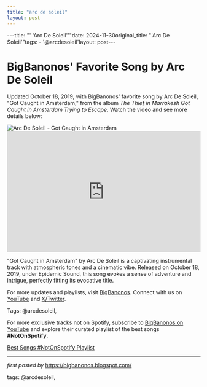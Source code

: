 ```yaml
---
title: "arc de soleil"
layout: post
---
```

---title: "' 'Arc De Soleil''"date: 2024-11-30original_title: "'Arc De Soleil'"tags:  - '@arcdesoleil'layout: post---<!-- Post Title --><h1 >BigBanonos' Favorite Song by Arc De Soleil</h1> <!-- Introductory Text --><p >Updated October 18, 2019, with BigBanonos' favorite song by Arc De Soleil, "Got Caught in Amsterdam," from the album *The Thief in Marrakesh Got Caught in Amsterdam Trying to Escape*. Watch the video and see more details below:</p> <!-- Featured Image --><div > <img src="https://i.scdn.co/image/ab67616100005174d9212ee58e2519f7b4f28104" alt="Arc De Soleil - Got Caught in Amsterdam" /></div> <!-- YouTube Video Embed --><div > <iframe width="100%" height="315" src="https://www.youtube.com/embed/SuvVK76HAPE" title="Got Caught in Amsterdam" frameborder="0" allow="accelerometer; autoplay; clipboard-write; encrypted-media; gyroscope; picture-in-picture; web-share" referrerpolicy="strict-origin-when-cross-origin" allowfullscreen></iframe></div> <!-- Song Information --><div > <p>"Got Caught in Amsterdam" by Arc De Soleil is a captivating instrumental track with atmospheric tones and a cinematic vibe. Released on October 18, 2019, under Epidemic Sound, this song evokes a sense of adventure and intrigue, perfectly fitting its evocative title.</p></div> <!-- Footer Links --><div > <p>For more updates and playlists, visit <a href="https://bigbanonos.blogspot.com/" target="_blank">BigBanonos</a>. Connect with us on <a href="https://www.youtube.com/@BigBanonos" target="_blank">YouTube</a> and <a href="https://x.com/bigbanonos" target="_blank">X/Twitter</a>.</p></div> <!-- Tags --><p >Tags: @arcdesoleil,</p><!--Subscribe and Playlist Links--><div>    <p>For more exclusive tracks not on Spotify, subscribe to <a href="https://www.youtube.com/@BigBanonos" target="_blank">BigBanonos on YouTube</a> and explore their curated playlist of the best songs <strong>#NotOnSpotify</strong>.</p>    <p><a href="https://www.youtube.com/playlist?list=PLtuNtuTatqI0kFahUCbtbfenC_ET5O_tr" target="_blank">Best Songs #NotOnSpotify Playlist<br /></a></p></div><hr /><p><em>first posted by</em> <a href="https://bigbanonos.blogspot.com/" rel="noopener" target="_new">https://bigbanonos.blogspot.com/</a></p><p>tags: @arcdesoleil,</p>